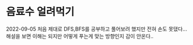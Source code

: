 # 음료수 얼려먹기

2022-09-05 처음 제대로 DFS,BFS를 공부하고 풀어보려 했지만 전혀 손도 못댔다...
해설을 보면 이해는 되지만 어떻게 푸는게 맞는 방향인지 감이 안온다..
